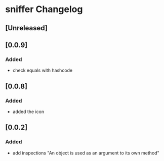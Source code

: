 <!-- Keep a Changelog guide -> https://keepachangelog.com -->

# sniffer Changelog

## [Unreleased]
## [0.0.9]
### Added
- check equals with hashcode
## [0.0.8]
### Added
- added the icon
## [0.0.2]
### Added
- add inspections "An object is used as an argument to its own method"
